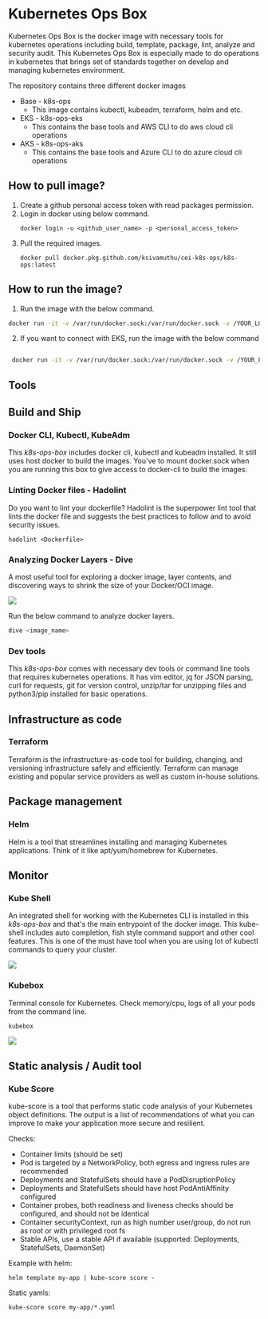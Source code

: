 # Kubernetes Ops Box

Kubernetes Ops Box is the docker image with necessary tools for kubernetes operations including build, template, package, lint, analyze and security audit. This Kubernetes Ops Box is especially made to do operations in kubernetes that brings set of standards together on develop and managing kubernetes environment.

The repository contains three different docker images

* Base - k8s-ops
    * This image contains kubectl, kubeadm, terraform, helm and etc.
* EKS - k8s-ops-eks
    * This contains the base tools and AWS CLI to do aws cloud cli operations
* AKS - k8s-ops-aks
    * This contains the base tools and Azure CLI to do azure cloud cli operations

## How to pull image?

1. Create a github personal access token with read packages permission.
2. Login in docker using below command.
   ```
   docker login -u <github_user_name> -p <personal_access_token>
   ```
3. Pull the required images.
   ```
   docker pull docker.pkg.github.com/ksivamuthu/cei-k8s-ops/k8s-ops:latest
   ```

## How to run the image?

1. Run the image with the below command.

 ```bash
 docker run -it -v /var/run/docker.sock:/var/run/docker.sock -v /YOUR_LOCAL_FOLDER/.kube:/root/.kube docker.pkg.github.com/ksivamuthu/cei-k8s-ops/k8s-ops:latest
 ```
 
2. If you want to connect with EKS, run the image with the below command

```bash

 docker run -it -v /var/run/docker.sock:/var/run/docker.sock -v /YOUR_LOCAL_FOLDER/.kube:/root/.kube -v /YOUR_LOCAL_FOLDER/.aws:/root/.aws docker.pkg.github.com/ksivamuthu/cei-k8s-ops/k8s-ops-eks:latest
```

## Tools

## Build and Ship

### Docker CLI, Kubectl, KubeAdm

This *k8s-ops-box* includes docker cli, kubectl and kubeadm installed. It still uses host docker to build the images. You've to mount docker.sock when you are running this box to give access to docker-cli to build the images.

### Linting Docker files - Hadolint

Do you want to lint your dockerfile? Hadolint is the superpower lint tool that lints the docker file and suggests the best practices to follow and to avoid security issues.

```
hadolint <Dockerfile>
```

### Analyzing Docker Layers - Dive

A most useful tool for exploring a docker image, layer contents, and discovering ways to shrink the size of your Docker/OCI image.

![](https://github.com/wagoodman/dive/blob/master/.data/demo.gif)

Run the below command to analyze docker layers.

```bash
dive <image_name>
```

### Dev tools

This *k8s-ops-box* comes with necessary dev tools or command line tools that requires kubernetes operations. It has vim editor, jq for JSON parsing, curl for requests, git for version control, unzip/tar for unzipping files and python3/pip installed for basic operations.

## Infrastructure as code  

### Terraform

Terraform is the infrastructure-as-code tool for building, changing, and versioning infrastructure safely and efficiently. Terraform can manage existing and popular service providers as well as custom in-house solutions.

## Package management 

### Helm

Helm is a tool that streamlines installing and managing Kubernetes applications. Think of it like apt/yum/homebrew for Kubernetes.

## Monitor

### Kube Shell

An integrated shell for working with the Kubernetes CLI is installed in this *k8s-ops-box* and that's the main entrypoint of the docker image. This kube-shell includes auto completion, fish style command support and other cool features. This is one of the must have tool when you are using lot of kubectl commands to query your cluster.

![](https://camo.githubusercontent.com/6dd81f81976c3abf550dddbed8dcc1fa93d86595/687474703a2f2f692e696d6775722e636f6d2f6466656c6b4b722e676966)

### Kubebox

Terminal console for Kubernetes. Check memory/cpu, logs of all your pods from the command line.

```bash
kubebox
```
![](https://camo.githubusercontent.com/f657bda0847eeaf09459f6d3c045af177f6c6f28/68747470733a2f2f6173746566616e757474692e6769746875622e696f2f6b756265626f782f6b756265626f782e737667)

## Static analysis / Audit tool

### Kube Score

kube-score is a tool that performs static code analysis of your Kubernetes object definitions. The output is a list of recommendations of what you can improve to make your application more secure and resilient.

Checks:
* Container limits (should be set)
* Pod is targeted by a NetworkPolicy, both egress and ingress rules are recommended
* Deployments and StatefulSets should have a PodDisruptionPolicy
* Deployments and StatefulSets should have host PodAntiAffinity configured
* Container probes, both readiness and liveness checks should be configured, and should not be identical
* Container securityContext, run as high number user/group, do not run as root or with privileged root fs
* Stable APIs, use a stable API if available (supported: Deployments, StatefulSets, DaemonSet)

Example with helm:

```
helm template my-app | kube-score score -
```

Static yamls:

```
kube-score score my-app/*.yaml
```
